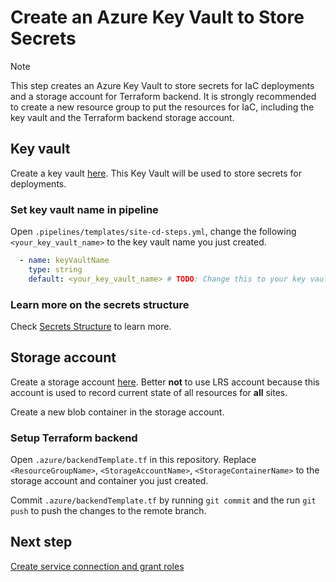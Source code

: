 # Create an Azure Key Vault to Store Secrets

> [!NOTE]
> This step creates an Azure Key Vault to store secrets for IaC deployments and a storage account for Terraform backend. It is strongly recommended to create a new resource group to put the resources for IaC, including the key vault and the Terraform backend storage account.

## Key vault

Create a key vault [here](https://portal.azure.com/#create/Microsoft.KeyVault). This Key Vault will be used to store secrets for deployments.

### Set key vault name in pipeline

Open `.pipelines/templates/site-cd-steps.yml`, change the following `<your_key_vault_name>` to the key vault name you just created.

```yml
  - name: keyVaultName
    type: string
    default: <your_key_vault_name> # TODO: Change this to your key vault name
```

### Learn more on the secrets structure

Check [Secrets Structure](./Secrets-Structure.md) to learn more.

## Storage account

Create a storage account [here](https://portal.azure.com/#create/Microsoft.StorageAccount-ARM). Better **not** to use LRS account because this account is used to record current state of all resources for **all** sites.

Create a new blob container in the storage account.

### Setup Terraform backend

Open `.azure/backendTemplate.tf` in this repository. Replace `<ResourceGroupName>`, `<StorageAccountName>`, `<StorageContainerName>` to the storage account and container you just created.

Commit `.azure/backendTemplate.tf` by running `git commit` and the run `git push` to push the changes to the remote branch.

## Next step

[Create service connection and grant roles](./Create-Service-Connection.md)
